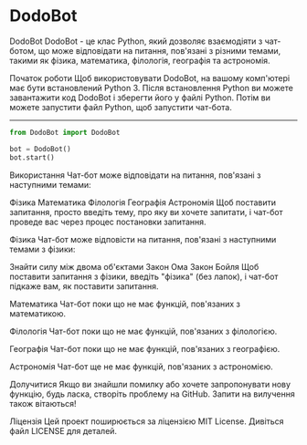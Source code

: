# DodoBot
DodoBot
DodoBot - це клас Python, який дозволяє взаємодіяти з чат-ботом, що може відповідати на питання, пов'язані з різними темами, такими як фізика, математика, філологія, географія та астрономія.

Початок роботи
Щоб використовувати DodoBot, на вашому комп'ютері має бути встановлений Python 3. Після встановлення Python ви можете завантажити код DodoBot і зберегти його у файлі Python. Потім ви можете запустити файл Python, щоб запустити чат-бота.

------
```python
from DodoBot import DodoBot

bot = DodoBot()
bot.start()
```

Використання
Чат-бот може відповідати на питання, пов'язані з наступними темами:

Фізика
Математика
Філологія
Географія
Астрономія
Щоб поставити запитання, просто введіть тему, про яку ви хочете запитати, і чат-бот проведе вас через процес постановки запитання.

Фізика
Чат-бот може відповісти на питання, пов'язані з наступними темами з фізики:

Знайти силу між двома об'єктами
Закон Ома
Закон Бойля
Щоб поставити запитання з фізики, введіть "фізика" (без лапок), і чат-бот підкаже вам, як поставити запитання.

Математика
Чат-бот поки що не має функцій, пов'язаних з математикою.

Філологія
Чат-бот поки що не має функцій, пов'язаних з філологією.

Географія
Чат-бот поки що не має функцій, пов'язаних з географією.

Астрономія
Чат-бот ще не має функцій, пов'язаних з астрономією.

Долучитися
Якщо ви знайшли помилку або хочете запропонувати нову функцію, будь ласка, створіть проблему на GitHub. Запити на вилучення також вітаються!

Ліцензія
Цей проект поширюється за ліцензією MIT License. Дивіться файл LICENSE для деталей.

